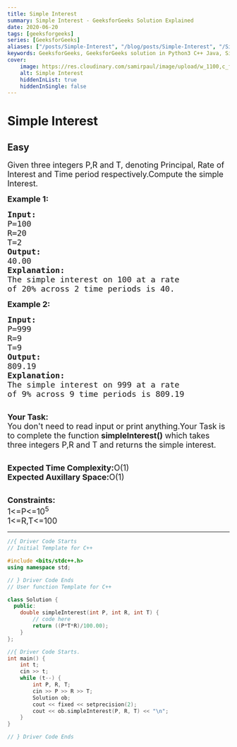 ```yaml
---
title: Simple Interest
summary: Simple Interest - GeeksforGeeks Solution Explained
date: 2020-06-20
tags: [geeksforgeeks]
series: [GeeksforGeeks]
aliases: ["/posts/Simple-Interest", "/blog/posts/Simple-Interest", "/Simple-Interest", "/blog/Simple-Interest",]
keywords: GeeksforGeeks, GeeksforGeeks solution in Python3 C++ Java, Simple Interest solution
cover:
    image: https://res.cloudinary.com/samirpaul/image/upload/w_1100,c_fit,co_rgb:FFFFFF,l_text:Arial_70_bold:Simple Interest - Solution Explained/problem-solving.webp
    alt: Simple Interest
    hiddenInList: true
    hiddenInSingle: false
---
```



# Simple Interest
## Easy
<div class="problems_problem_content__Xm_eO"><p><span style="font-size:18px">Given three integers P,R and T, denoting Principal, Rate of Interest and Time period respectively.Compute the simple Interest.</span></p>

<p><span style="font-size:18px"><strong>Example 1:</strong></span></p>

<pre><span style="font-size:18px"><strong>Input:</strong>
P=100
R=20
T=2
<strong>Output:</strong>
40.00
<strong>Explanation:</strong>
The simple interest on 100 at a rate
of 20% across 2 time periods is 40.</span></pre>

<p><span style="font-size:18px"><strong>Example 2:</strong></span></p>

<pre><span style="font-size:18px"><strong>Input:</strong>
P=999
R=9
T=9
<strong>Output:</strong>
809.19
<strong>Explanation:</strong>
The simple interest on 999 at a rate 
of 9% across 9 time periods is 809.19</span></pre>

<p><br>
<span style="font-size:18px"><strong>Your Task:</strong><br>
You don't need to read input or print anything.Your Task is to complete the function <strong>simpleInterest()</strong> which takes three integers P,R and T and returns the simple interest.</span></p>

<p><br>
<span style="font-size:18px"><strong>Expected Time Complexity:</strong>O(1)<br>
<strong>Expected Auxillary Space:</strong>O(1)</span><br>
&nbsp;</p>

<p><span style="font-size:18px"><strong>Constraints:</strong><br>
1&lt;=P&lt;=10<sup>5</sup><br>
1&lt;=R,T&lt;=100</span></p>
</div>

---




```cpp
//{ Driver Code Starts
// Initial Template for C++

#include <bits/stdc++.h>
using namespace std;

// } Driver Code Ends
// User function Template for C++

class Solution {
  public:
    double simpleInterest(int P, int R, int T) {
        // code here
        return ((P*T*R)/100.00);
    }
};

//{ Driver Code Starts.
int main() {
    int t;
    cin >> t;
    while (t--) {
        int P, R, T;
        cin >> P >> R >> T;
        Solution ob;
        cout << fixed << setprecision(2);
        cout << ob.simpleInterest(P, R, T) << "\n";
    }
}

// } Driver Code Ends
```
